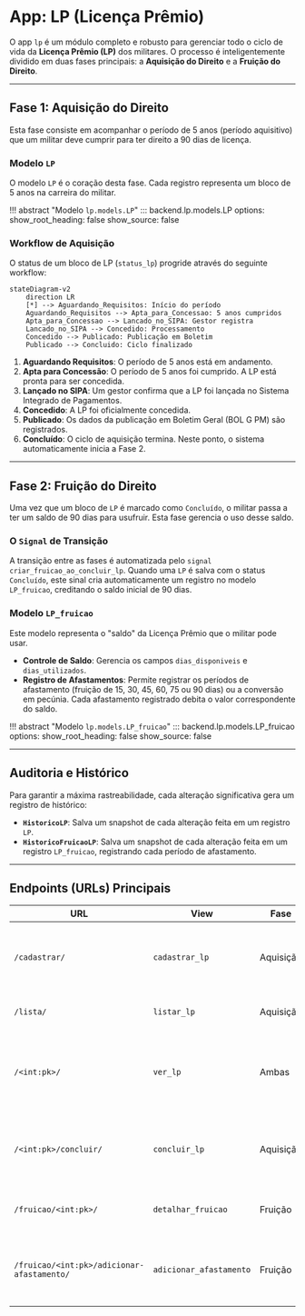 # App: LP (Licença Prêmio)

O app `lp` é um módulo completo e robusto para gerenciar todo o ciclo de vida da **Licença Prêmio (LP)** dos militares. O processo é inteligentemente dividido em duas fases principais: a **Aquisição do Direito** e a **Fruição do Direito**.

---

## Fase 1: Aquisição do Direito

Esta fase consiste em acompanhar o período de 5 anos (período aquisitivo) que um militar deve cumprir para ter direito a 90 dias de licença.

### Modelo `LP`
O modelo `LP` é o coração desta fase. Cada registro representa um bloco de 5 anos na carreira do militar.

!!! abstract "Modelo `lp.models.LP`"
    ::: backend.lp.models.LP
        options:
          show_root_heading: false
          show_source: false

### Workflow de Aquisição
O status de um bloco de LP (`status_lp`) progride através do seguinte workflow:

```mermaid
stateDiagram-v2
    direction LR
    [*] --> Aguardando_Requisitos: Início do período
    Aguardando_Requisitos --> Apta_para_Concessao: 5 anos cumpridos
    Apta_para_Concessao --> Lancado_no_SIPA: Gestor registra
    Lancado_no_SIPA --> Concedido: Processamento
    Concedido --> Publicado: Publicação em Boletim
    Publicado --> Concluido: Ciclo finalizado
```

1.  **Aguardando Requisitos**: O período de 5 anos está em andamento.
2.  **Apta para Concessão**: O período de 5 anos foi cumprido. A LP está pronta para ser concedida.
3.  **Lançado no SIPA**: Um gestor confirma que a LP foi lançada no Sistema Integrado de Pagamentos.
4.  **Concedido**: A LP foi oficialmente concedida.
5.  **Publicado**: Os dados da publicação em Boletim Geral (BOL G PM) são registrados.
6.  **Concluído**: O ciclo de aquisição termina. Neste ponto, o sistema automaticamente inicia a Fase 2.

---

## Fase 2: Fruição do Direito

Uma vez que um bloco de `LP` é marcado como `Concluído`, o militar passa a ter um saldo de 90 dias para usufruir. Esta fase gerencia o uso desse saldo.

### O `Signal` de Transição
A transição entre as fases é automatizada pelo `signal` `criar_fruicao_ao_concluir_lp`. Quando uma `LP` é salva com o status `Concluído`, este sinal cria automaticamente um registro no modelo `LP_fruicao`, creditando o saldo inicial de 90 dias.

### Modelo `LP_fruicao`
Este modelo representa o "saldo" da Licença Prêmio que o militar pode usar.

-   **Controle de Saldo**: Gerencia os campos `dias_disponiveis` e `dias_utilizados`.
-   **Registro de Afastamentos**: Permite registrar os períodos de afastamento (fruição de 15, 30, 45, 60, 75 ou 90 dias) ou a conversão em pecúnia. Cada afastamento registrado debita o valor correspondente do saldo.

!!! abstract "Modelo `lp.models.LP_fruicao`"
    ::: backend.lp.models.LP_fruicao
        options:
          show_root_heading: false
          show_source: false

---

## Auditoria e Histórico

Para garantir a máxima rastreabilidade, cada alteração significativa gera um registro de histórico:
-   **`HistoricoLP`**: Salva um snapshot de cada alteração feita em um registro `LP`.
-   **`HistoricoFruicaoLP`**: Salva um snapshot de cada alteração feita em um registro `LP_fruicao`, registrando cada período de afastamento.

---

## Endpoints (URLs) Principais

| URL | View | Fase | Descrição |
| --- | --- | --- | --- |
| `/cadastrar/` | `cadastrar_lp` | Aquisição | Inicia o cadastro de um novo bloco de LP para um militar. |
| `/lista/` | `listar_lp` | Aquisição | Lista todas as LPs em andamento. |
| `/<int:pk>/` | `ver_lp` | Ambas | Exibe a página de detalhes completa de uma LP, incluindo sua fruição. |
| `/<int:pk>/concluir/` | `concluir_lp` | Aquisição | Conclui o ciclo de aquisição e dispara a criação da fruição. |
| `/fruicao/<int:pk>/` | `detalhar_fruicao` | Fruição | Exibe os detalhes do saldo e uso de uma LP. |
| `/fruicao/<int:pk>/adicionar-afastamento/` | `adicionar_afastamento` | Fruição | Adiciona um novo período de afastamento, debitando do saldo. |